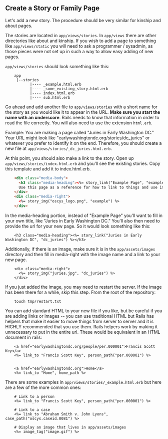 ## Create a Story or Family Page

Let's add a new story.  The procedure should be very similar for kinship and about pages.

The stories are located in `app/views/stories`.  In `app/views` there are other directories like about and kinship.  If you wish to add a page to something like `app/views/static` you will need to ask a programmer / sysadmin, as those pieces were not set up in such a way to allow easy adding of new pages.

`app/views/stories` should look something like this:

```
    app
     |--stories
           |---- _example.html.erb
           |---- _some_existing_story.html.erb
           |---- index.html.erb
           |---- sub.html.erb
```

Go ahead and add another file to `app/views/stories` with a short name for the story as you would like it to appear in the URL.  __Make sure you start the name with an underscore__.  Rails needs to know that information in order to read the file correctly.  You will also need to use the extension `html.erb`.

Example:  You are making a page called "Juries in Early Washington DC."  Your URL might look like "earlywashingtondc.org/stories/dc_juries" or whatever you prefer to identify it on the end.  Therefore, you should create a new file at `app/views/stories/_dc_juries.html.erb`.  

At this point, you should also make a link to the story.  Open up `app/views/stories/index.html.erb` and you'll see the existing stories.  Copy this template and add it to index.html.erb.

```html
    <div class="media-body">
      <h3 class="media-heading"><%= story_link("Example Page", "example") %></h3>
      Use this page as a reference for how to link to things and use images!
    </div>
    <div class="media-right">
      <%= story_img("oscys_logo.png", "example") %>
    </div>
```

In the media-heading portion, instead of "Example Page" you'll want to fill in your own title, like "Juries in Early Washington DC."  You'll also then need to provide the url for your new page.  So it would look something like this:

```
    <h3 class="media-heading"><%= story_link("Juries in Early Washington DC", "dc_juries") %></h3>
```

Additionally, if there is an image, make sure it is in the `app/assets/images` directory and then fill in media-right with the image name and a link to your new page.

```
    <div class="media-right">
      <%= story_img("juries.jpg", "dc_juries") %>
    </div>
```

If you just added the image, you may need to restart the server.  If the image has been there for a while, skip this step.  From the root of the repository:

```
    touch tmp/restart.txt
```

You can add standard HTML to your new file if you like, but be careful if you are adding links or images -- you can use traditional HTML but Rails has helpers that make it easier to move things from server to server and it is HIGHLY recommended that you use them.  Rails helpers work by making it unnecessary to put in the entire url.  These would be equivalent in an HTML document in rails:

```
    <a href="earlywashingtondc.org/people/per.000001">Francis Scott Key</a>
    <%= link_to "Francis Scott Key", person_path("per.000001") %>


    <a href="earlywashingtondc.org">Home</a>
    <%= link_to "Home", home_path %>
```


There are some examples in `app/views/stories/_example.html.erb` but here are a few of the more common ones:

```
    # Link to a person
    <%= link_to "Francis Scott Key", person_path("per.000001") %>

    # Link to a case
    <%= link_to "Abraham Smith v. John Lyons", case_path("oscys.caseid.0081") %>

    # Display an image that lives in app/assets/images
    <%= image_tag("image.gif") %>
```